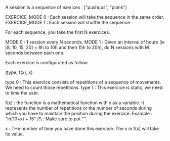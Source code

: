 A session is a sequence of exerices : ["pushups", "plank"]

EXERCICE_MODE 0 : Each session will take the sequence in the same order.
EXERCICE_MODE 1 : Each session will shuffle the sequence 

For each sequence, you take the first N exercices.

MODE 0 : 1 session every N seconds.
MODE 1 : Given an interval of hours (ie [8, 10, 15, 20] = 8h to 10h and then 15h to 20h), do N sessions with M seconds between each one.

Each exercice is configurated as follow:

(type, f(x), x)

type 0 : This exercice consists of repetitions of a sequence of movements. We need to count those repetitions.
type 1 : This exercice is static, we need to time the user.

f(x) : the function is a mathematical function with x as a variable. It represents the number of repetitions or the number of seconds during which you have to maintain the position during the exercice.
Example : "ln(10+x) + 15"
/!\ : Make sure to put "".

x : THe number of time you have done this exercice. The x in f(x) will take its value.